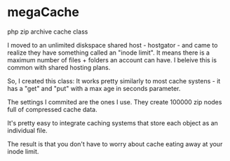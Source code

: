 megaCache
=========

php zip archive cache class

I moved to an unlimited diskspace shared host - hostgator - and came to realize they have something called an "inode limit".
It means there is a maximum number of files + folders an account can have. I beleive this is common with shared hosting plans.

So, I created this class: It works pretty similarly to most cache systens - it has a "get" and "put" with a max age in seconds parameter.

The settings I commited are the ones I use. They create 100000 zip nodes full of compressed cache data.

It's pretty easy to integrate caching systems that store each object as an individual file.

The result is that you don't have to worry about cache eating away at your inode limit.

